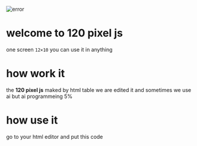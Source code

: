![error](https://fxs1400.github.io/120pixeljs/logo.png)
# welcome to 120 pixel js 
one screen ```12×10``` you can use it in anything 
# how work it
the **120 pixel js** maked by html table we are edited it and sometimes we use ai but ai programmeing 5% 
# how use it 
go to your html editor and put this code 
